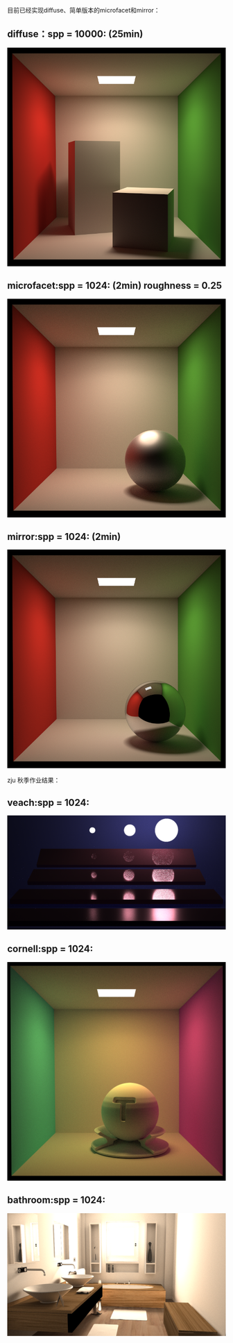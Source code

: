 目前已经实现diffuse、简单版本的microfacet和mirror：

## diffuse：spp = 10000: (25min)

![D:\Assignment7\binary.png](https://github.com/fhp-transient/RayTracing/blob/master/result/box_diffuse.png)

## microfacet:spp = 1024: (2min) roughness = 0.25

![D:\Assignment7\binary.png](https://github.com/fhp-transient/RayTracing/blob/master/result/sphere_microfacet.png)

## mirror:spp = 1024: (2min)

![D:\Assignment7\binary.png](https://github.com/fhp-transient/RayTracing/blob/master/result/sphere_mirror.png)

zju 秋季作业结果：

## veach:spp = 1024:

![D:\Assignment7\binary.png](https://github.com/fhp-transient/RayTracing/blob/master/result/veach.png)

## cornell:spp = 1024:

![D:\Assignment7\binary.png](https://github.com/fhp-transient/RayTracing/blob/master/result/cornell.png)

## bathroom:spp = 1024:

![D:\Assignment7\binary.png](https://github.com/fhp-transient/RayTracing/blob/master/result/bathroom.png)
